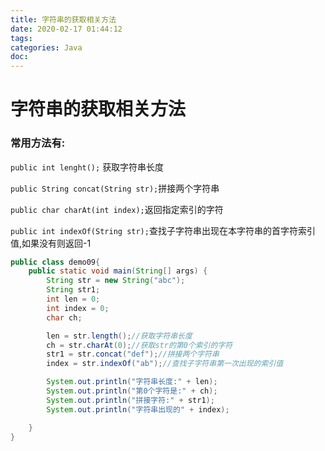 ```yaml
---
title: 字符串的获取相关方法
date: 2020-02-17 01:44:12
tags:
categories: Java
doc:
---
```


# 字符串的获取相关方法

### 常用方法有:

`public int lenght();` 获取字符串长度

`public String concat(String str);`拼接两个字符串

`public char charAt(int index);`返回指定索引的字符

`public int indexOf(String str);`查找子字符串出现在本字符串的首字符索引值,如果没有则返回-1

```java
public class demo09{
    public static void main(String[] args) {
        String str = new String("abc");
        String str1;
        int len = 0;
        int index = 0;
        char ch;

        len = str.length();//获取字符串长度
        ch = str.charAt(0);//获取str的第0个索引的字符
        str1 = str.concat("def");//拼接两个字符串
        index = str.indexOf("ab");//查找子字符串第一次出现的索引值

        System.out.println("字符串长度:" + len);
        System.out.println("第0个字符是:" + ch);
        System.out.println("拼接字符:" + str1);
        System.out.println("字符串出现的" + index);

    }
}

```

